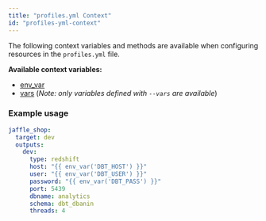 ```yaml
---
title: "profiles.yml Context"
id: "profiles-yml-context"
---
```


The following context variables and methods are available when configuring
resources in the `profiles.yml` file.

**Available context variables:**
- [env_var](env_var)
- [vars](var) (_Note: only variables defined with `--vars` are available_)

### Example usage

<File name="~/.dbt/profiles.yml">

```yml
jaffle_shop:
  target: dev
  outputs:
    dev:
      type: redshift
      host: "{{ env_var('DBT_HOST') }}"
      user: "{{ env_var('DBT_USER') }}"
      password: "{{ env_var('DBT_PASS') }}"
      port: 5439
      dbname: analytics
      schema: dbt_dbanin
      threads: 4
```

</File>
